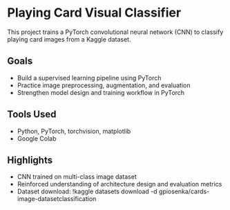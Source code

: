 # Playing Card Visual Classifier

This project trains a PyTorch convolutional neural network (CNN) to classify playing card images from a Kaggle dataset.

## Goals
- Build a supervised learning pipeline using PyTorch
- Practice image preprocessing, augmentation, and evaluation
- Strengthen model design and training workflow in PyTorch

## Tools Used
- Python, PyTorch, torchvision, matplotlib
- Google Colab

## Highlights
- CNN trained on multi-class image dataset
- Reinforced understanding of architecture design and evaluation metrics
- Dataset download: !kaggle datasets download -d gpiosenka/cards-image-datasetclassification
